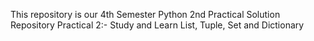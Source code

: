 This repository is our 4th Semester Python 2nd Practical Solution Repository
Practical 2:- Study and Learn List, Tuple, Set and Dictionary


